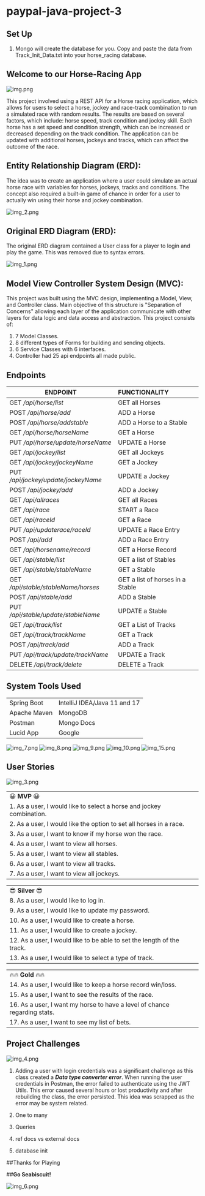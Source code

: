 # paypal-java-project-3

## Set Up
1. Mongo will create the database for you. Copy and paste the data from Track_Init_Data.txt into your
horse_racing database. 


## **Welcome to our Horse-Racing App**

![img.png](Image/images/img.png)

This project involved using a REST API for a Horse racing application, which allows for users to select
a horse, jockey and race-track combination to run a simulated race with random results. The results are
based on several factors, which include: horse speed, track condition and jockey skill. Each horse has 
a set speed and condition strength, which can be increased or decreased depending on the track condition. 
The application can be updated with additional horses, jockeys and tracks, which can affect the outcome
of the race. 

## Entity Relationship Diagram (ERD):
The idea was to create an application where a user could simulate an actual horse race with 
variables for horses, jockeys, tracks and conditions. The concept also required a built-in
game of chance in order for a user to actually win using their horse and jockey combination. 

![img_2.png](Image/images/img_2.png)


## Original ERD Diagram (ERD):
The original ERD diagram contained a User class for a player to login and play the game. This
was removed due to syntax errors. 

![img_1.png](Image/images/img_1.png)



## Model View Controller System Design (MVC):
This project was built using the MVC design, implementing a Model, View, and Controller class. 
Main objective of this structure is "Separation of Concerns" allowing each layer of the application communicate with other layers for data logic and data access and abstraction.
This project consists of: 
1. 7 Model Classes. 
2. 8 different types of Forms for building and sending objects.
3. 6 Service Classes with 6 interfaces.
4. Controller had 25 api endpoints all made public.



## Endpoints

| ENDPOINT | FUNCTIONALITY |
| --- | :--- |
| GET _/api/horse/list_ | GET all Horses
| POST _/api/horse/add_ | ADD a Horse
| POST _/api/horse/addstable_ | ADD a Horse to a Stable
| GET _/api/horse/horseName_ | GET a Horse
| PUT _/api/horse/update/horseName_ | UPDATE a Horse
| GET _/api/jockey/list_ | GET all Jockeys
| GET _/api/jockey/jockeyName_ | GET a Jockey
| PUT _/api/jockey/update/jockeyName_ | UPDATE a Jockey
| POST _/api/jockey/add_ | ADD a Jockey
| GET _/api/allraces_ | GET all Races
| GET _/api/race_ | START a Race
| GET _/api/raceId_ | GET a Race
| PUT _/api/updaterace/raceId_ | UPDATE a Race Entry
| POST _/api/add_ | ADD a Race Entry
| GET _/api/horsename/record_ | GET a Horse Record
| GET _/api/stable/list_ | GET a list of Stables
| GET _/api/stable/stableName_ | GET a Stable
| GET _/api/stable/stableName/horses_ | GET a list of horses in a Stable
| POST _/api/stable/add_ | ADD a Stable
| PUT _/api/stable/update/stableName_ | UPDATE a Stable
| GET _/api/track/list_ | GET a List of Tracks
| GET _/api/track/trackName_ | GET a Track
| POST _/api/track/add_ | ADD a Track
| PUT _/api/track/update/trackName_ | UPDATE a Track
| DELETE _/api/track/delete_ | DELETE a Track


## System Tools Used

|  |  |
| --- | :--- |
| Spring Boot | IntelliJ IDEA/Java 11 and 17 |
| Apache Maven | MongoDB |
| Postman | Mongo Docs |
| Lucid App | Google |

![img_7.png](Image/images/img_7.png)
![img_8.png](Image/images/img_8.png) 
![img_9.png](Image/images/img_9.png)
![img_10.png](Image/images/img_10.png)
![img_15.png](Image/images/img_15.png)

## User Stories
![img_3.png](Image/images/img_3.png)

| |
| :--- |
| 😀 **MVP** 😀 |
|1. As a user, I would like to select a horse and jockey combination.|
|2. As a user, I would like the option to set all horses in a race.
|3. As a user, I want to know if my horse won the race.
|4. As a user, I want to view all horses.
|5. As a user, I want to view all stables.
|6. As a user, I want to view all tracks.
|7. As a user, I want to view all jockeys.

| |
| :---
| 😎 **Silver** 😎|
|8. As a user, I would like to log in.
|9. As a user, I would like to update my password.
|10. As a user, I would like to create a horse.
|11. As a user, I would like to create a jockey.
|12. As a user, I would like to be able to set the length of the track.
|13. As a user, I would like to select a type of track.

| |
| :---
| 🔥🔥 **Gold** 🔥🔥 |
|14. As a user, I would like to keep a horse record win/loss.
|15. As a user, I want to see the results of the race.
|16. As a user, I want my horse to have a level of chance regarding stats.
|17. As a user, I want to see my list of bets.


## Project Challenges

![img_4.png](Image/images/img_4.png)

1. Adding a user with login credentials was a significant challenge as this class created
    a ***Data type converter error***. When running the user credentials in Postman, the error 
    failed to authenticate using the JWT Utils. This error caused several hours or lost productivity
    and after rebuilding the class, the error persisted. This idea was scrapped as the error 
    may be system related. 

2. One to many

3. Queries

4. ref docs vs external docs

5. database init



##Thanks for Playing

##**Go Seabiscuit!** 


![img_6.png](Image/images/img_6.png)